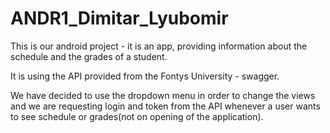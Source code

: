 # ANDR1_Dimitar_Lyubomir

This is our android project - it is an app, providing information about the schedule and the grades of a student. 

It is using the API provided from the Fontys University - swagger.

We have decided to use the dropdown menu in order to change the views and we are requesting login and token
from the API whenever a user wants to see schedule or grades(not on opening of the application).